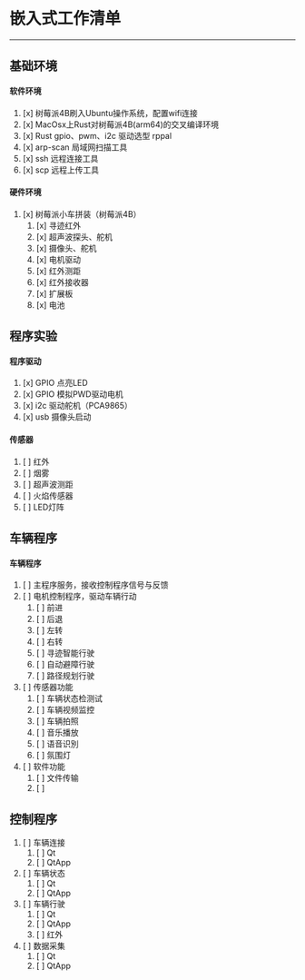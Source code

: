 # 嵌入式工作清单
***
##  基础环境
#### 软件环境
1. [x] 树莓派4B刷入Ubuntu操作系统，配置wifi连接
2. [x] MacOsx上Rust对树莓派4B(arm64)的交叉编译环境
3. [x] Rust gpio、pwm、i2c 驱动选型 rppal
4. [x] arp-scan 局域网扫描工具
5. [x] ssh 远程连接工具
6. [x] scp 远程上传工具
#### 硬件环境
1. [x] 树莓派小车拼装（树莓派4B）
   1. [x] 寻迹红外
   2. [x] 超声波探头、舵机
   3. [x] 摄像头、舵机
   4. [x] 电机驱动
   5. [x] 红外测距
   6. [x] 红外接收器
   7. [x] 扩展板
   8. [x] 电池

## 程序实验

#### 程序驱动
1. [x] GPIO 点亮LED
2. [x] GPIO 模拟PWD驱动电机
3. [x] i2c 驱动舵机（PCA9865）
4. [x] usb 摄像头启动
#### 传感器
1. [ ] 红外
2. [ ] 烟雾
3. [ ] 超声波测距
4. [ ] 火焰传感器
5. [ ] LED灯阵
## 车辆程序

#### 车辆程序

1. [ ] 主程序服务，接收控制程序信号与反馈
2. [ ] 电机控制程序，驱动车辆行动
   1. [ ] 前进
   2. [ ] 后退
   3. [ ] 左转
   4. [ ] 右转
   5. [ ] 寻迹智能行驶
   6. [ ] 自动避障行驶
   7. [ ] 路径规划行驶
3. [ ] 传感器功能
   1. [ ] 车辆状态检测试
   2. [ ] 车辆视频监控
   3. [ ] 车辆拍照
   4. [ ] 音乐播放
   5. [ ] 语音识別
   6. [ ] 氛围灯
4. [ ] 软件功能
   1. [ ] 文件传输
   2. [ ] 
## 控制程序
   1. [ ] 车辆连接 
      1. [ ] Qt
      2. [ ] QtApp
   2. [ ] 车辆状态
      1. [ ] Qt
      2. [ ] QtApp
   3. [ ] 车辆行驶
      1. [ ] Qt
      2. [ ] QtApp
      3. [ ] 红外
   4. [ ] 数据采集
      1. [ ] Qt
      2. [ ] QtApp
